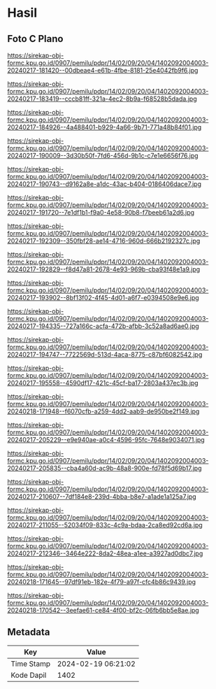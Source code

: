 # Hasil

## Foto C Plano

https://sirekap-obj-formc.kpu.go.id/0907/pemilu/pdpr/14/02/09/20/04/1402092004003-20240217-181420--00dbeae4-e61b-4fbe-8181-25e4042fb9f6.jpg

https://sirekap-obj-formc.kpu.go.id/0907/pemilu/pdpr/14/02/09/20/04/1402092004003-20240217-183419--cccb81ff-321a-4ec2-8b9a-f68528b5dada.jpg

https://sirekap-obj-formc.kpu.go.id/0907/pemilu/pdpr/14/02/09/20/04/1402092004003-20240217-184926--4a488401-b929-4a66-9b71-771a48b84f01.jpg

https://sirekap-obj-formc.kpu.go.id/0907/pemilu/pdpr/14/02/09/20/04/1402092004003-20240217-190009--3d30b50f-7fd6-456d-9b1c-c7e1e6656f76.jpg

https://sirekap-obj-formc.kpu.go.id/0907/pemilu/pdpr/14/02/09/20/04/1402092004003-20240217-190743--d9162a8e-a1dc-43ac-b404-0186406dace7.jpg

https://sirekap-obj-formc.kpu.go.id/0907/pemilu/pdpr/14/02/09/20/04/1402092004003-20240217-191720--7e1df1b1-f9a0-4e58-90b8-f7beeb61a2d6.jpg

https://sirekap-obj-formc.kpu.go.id/0907/pemilu/pdpr/14/02/09/20/04/1402092004003-20240217-192309--350fbf28-ae14-4716-960d-666b2192327c.jpg

https://sirekap-obj-formc.kpu.go.id/0907/pemilu/pdpr/14/02/09/20/04/1402092004003-20240217-192829--f8d47a81-2678-4e93-969b-cba93f48e1a9.jpg

https://sirekap-obj-formc.kpu.go.id/0907/pemilu/pdpr/14/02/09/20/04/1402092004003-20240217-193902--8bf13f02-4f45-4d01-a6f7-e0394508e9e6.jpg

https://sirekap-obj-formc.kpu.go.id/0907/pemilu/pdpr/14/02/09/20/04/1402092004003-20240217-194335--727a166c-acfa-472b-afbb-3c52a8ad6ae0.jpg

https://sirekap-obj-formc.kpu.go.id/0907/pemilu/pdpr/14/02/09/20/04/1402092004003-20240217-194747--7722569d-513d-4aca-8775-c87bf6082542.jpg

https://sirekap-obj-formc.kpu.go.id/0907/pemilu/pdpr/14/02/09/20/04/1402092004003-20240217-195558--4590df17-421c-45cf-ba17-2803a437ec3b.jpg

https://sirekap-obj-formc.kpu.go.id/0907/pemilu/pdpr/14/02/09/20/04/1402092004003-20240218-171948--f6070cfb-a259-4dd2-aab9-de950be2f149.jpg

https://sirekap-obj-formc.kpu.go.id/0907/pemilu/pdpr/14/02/09/20/04/1402092004003-20240217-205229--e9e940ae-a0c4-4596-95fc-7648e9034071.jpg

https://sirekap-obj-formc.kpu.go.id/0907/pemilu/pdpr/14/02/09/20/04/1402092004003-20240217-205835--cba4a60d-ac9b-48a8-900e-fd78f5d69b17.jpg

https://sirekap-obj-formc.kpu.go.id/0907/pemilu/pdpr/14/02/09/20/04/1402092004003-20240217-210607--7df184e8-239d-4bba-b8e7-a1ade1a125a7.jpg

https://sirekap-obj-formc.kpu.go.id/0907/pemilu/pdpr/14/02/09/20/04/1402092004003-20240217-211055--52034f09-833c-4c9a-bdaa-2ca8ed92cd6a.jpg

https://sirekap-obj-formc.kpu.go.id/0907/pemilu/pdpr/14/02/09/20/04/1402092004003-20240217-212346--3464e222-8da2-48ea-a1ee-a3927ad0dbc7.jpg

https://sirekap-obj-formc.kpu.go.id/0907/pemilu/pdpr/14/02/09/20/04/1402092004003-20240218-171645--97df91eb-182e-4f79-a97f-cfc4b86c9439.jpg

https://sirekap-obj-formc.kpu.go.id/0907/pemilu/pdpr/14/02/09/20/04/1402092004003-20240218-170542--3eefae61-ce84-4f00-bf2c-06fb6bb5e8ae.jpg


## Metadata

| Key        | Value               |
| ---------- | ------------------- |
| Time Stamp | 2024-02-19 06:21:02 |
| Kode Dapil | 1402                |



